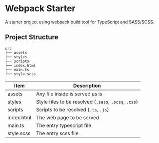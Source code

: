 # Webpack Starter

A starter project using webpack build tool for TypeScript and SASS/SCSS.



## Project Structure

```
src
├── assets
├── styles
├── scripts
├── index.html
├── main.ts
└── style.scss
```

| Item       | Description                                           |
| ---------- | ----------------------------------------------------- |
| assets     | Any file inside is served as is                       |
| styles     | Style files to be resolved (`.sass`, `.scss`, `.css`) |
| scripts    | Scripts to be resolved (`.ts`, `.js`)                 |
| index.html | The web page to be served                             |
| main.ts    | The entry typescript file                             |
| style.scss | The entry scss file                                   |

